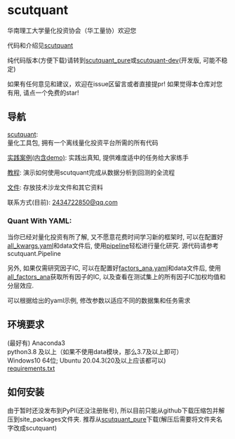 # scutquant
华南理工大学量化投资协会（华工量协）欢迎您

代码和介绍见[scutquant](https://github.com/HaoningChen/ScutQuant/tree/main/scutquant)

纯代码版本(方便下载)请转到[scutquant_pure](https://github.com/chn489/scutquant_pure)或[scutquant-dev](https://github.com/chn489/scutquant-dev/tree/master)(开发版, 可能不稳定)


如果有任何意见和建议，欢迎在issue区留言或者直接提pr! 如果觉得本仓库对您有用, 请点一个免费的star!  

## 导航  
[scutquant](https://github.com/HaoningChen/ScutQuant/tree/main/scutquant):  
量化工具包, 拥有一个离线量化投资平台所需的所有代码  

[实践案例(内含demo)](https://github.com/HaoningChen/ScutQuant/tree/main/实践案例): 实践出真知, 提供难度适中的任务给大家练手

[教程](https://github.com/HaoningChen/ScutQuant/blob/main/%E5%AE%9E%E8%B7%B5%E6%A1%88%E4%BE%8B/tutorial.ipynb): 演示如何使用scutquant完成从数据分析到回测的全流程  

[文件](https://github.com/HaoningChen/ScutQuant/tree/main/文件): 存放技术沙龙文件和其它资料  

联系方式(目前): 2434722850@qq.com

### Quant With YAML:  
当你已经对量化投资有所了解, 又不愿意花费时间学习新的框架时, 可以在配置好[all_kwargs.yaml](https://github.com/HaoningChen/scutquant/blob/main/%E5%AE%9E%E8%B7%B5%E6%A1%88%E4%BE%8B/all_kwargs.yaml)和data文件后, 使用[pipeline](https://github.com/HaoningChen/scutquant/blob/main/%E5%AE%9E%E8%B7%B5%E6%A1%88%E4%BE%8B/quant_with_yaml.ipynb)轻松进行量化研究. 源代码请参考scutquant.Pipeline

另外, 如果仅需研究因子IC, 可以在配置好[factors_ana.yaml](https://github.com/HaoningChen/scutquant/blob/main/%E6%8A%80%E6%9C%AF%E5%9B%A0%E5%AD%90%E6%B5%8B%E8%AF%95/factors_ana.yaml)和data文件后, 使用[all_factors_ana](https://github.com/HaoningChen/scutquant/blob/main/%E6%8A%80%E6%9C%AF%E5%9B%A0%E5%AD%90%E6%B5%8B%E8%AF%95/factors_ana.ipynb)获取所有因子的IC, 以及查看在测试集上的所有因子IC加权均值和分层效应. 

可以根据给出的yaml示例, 修改参数以适应不同的数据集和任务需求

## 环境要求  
(最好有) Anaconda3   
python3.8 及以上（如果不使用data模块，那么3.7及以上即可）    
Windows10 64位; Ubuntu 20.04.3(20及以上应该都可以)  
[requirements.txt](https://github.com/HaoningChen/ScutQuant/blob/main/scutquant/requirements.txt)

## 如何安装  
由于暂时还没发布到PyPI(还没注册账号), 所以目前只能从github下载压缩包并解压到site_packages文件夹. 推荐从[scutquant_pure](https://github.com/chn489/scutquant_pure)下载(解压后需要将文件夹名字改成scutquant)
